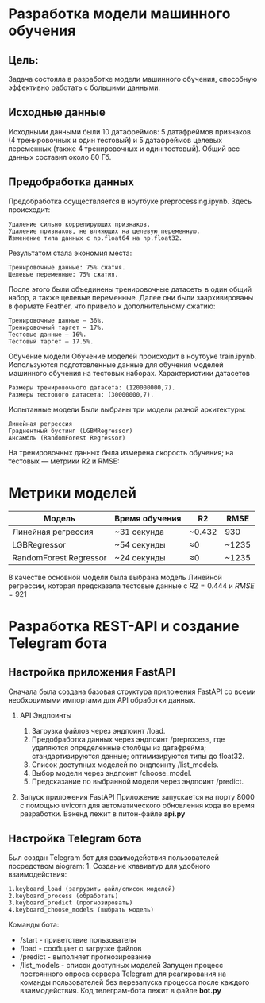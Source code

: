 # Разработка модели машинного обучения
## Цель: 
Задача состояла в разработке модели машинного обучения, способную эффективно работать с большими данными.
## Исходные данные
Исходными данными были 10 датафреймов: 5 датафреймов признаков (4 тренировочных и один тестовый) и 5 датафреймов целевых переменных (также 4 тренировочных и один тестовый). Общий вес данных составил около 80 Гб.
## Предобработка данных
Предобработка осуществляется в ноутбуке preprocessing.ipynb. 
Здесь происходит:

    Удаление сильно коррелирующих признаков.
    Удаление признаков, не влияющих на целевую переменную.
    Изменение типа данных с np.float64 на np.float32.

Результатом стала экономия места:

    Тренировочные данные: 75% сжатия.
    Целевые переменные: 75% сжатия.

После этого были объединены тренировочные датасеты в один общий набор, а также целевые переменные. Далее они были заархивированы в формате Feather, что привело к дополнительному сжатию:

    Тренировочные данные — 36%.
    Тренировочный таргет — 17%.
    Тестовые данные — 16%.
    Тестовый таргет — 17.5%.

Обучение модели
Обучение моделей происходит в ноутбуке train.ipynb. Используются подготовленные данные для обучения моделей машинного обучения на тестовых наборах.
Характеристики датасетов

    Размеры тренировочного датасета: (120000000,7).
    Размеры тестового датасета: (30000000,7).

Испытанные модели
Были выбраны три модели разной архитектуры:

    Линейная регрессия
    Градиентный бустинг (LGBMRegressor)
    Ансамбль (RandomForest Regressor)

На тренировочных данных была измерена скорость обучения; на тестовых — метрики R2 и RMSE:


**Метрики моделей**
=====================

| Модель | Время обучения | R2 | RMSE |
|--------|---------------|----|------|
| Линейная регрессия    | ~31 секунда   | ~0.432   | 930 |
| LGBRegressor         | ~54 секунды   | ≈0       | ~1235 |
| RandomForest Regressor| ~24 секунды  | ≈0       | ~1235 |

В качестве основной модели была выбрана модель Линейной регрессии, которая предсказала тестовые данные с $R2 = 0.444$ и $RMSE = 921$

# Разработка REST-API и создание Telegram бота

## Настройка приложения FastAPI
Сначала была создана базовая структура приложения FastAPI со всеми необходимыми импортами для API обработки данных.
1. API Эндпоинты

    1. Загрузка файлов через эндпоинт /load.
    2. Предобработка данных через эндпоинт /preprocess, где удаляются определенные столбцы из датафрейма; стандартизируются данные; оптимизируются типы до float32.
    3. Список доступных моделей по эндпоинту /list_models.
    4. Выбор модели через эндпоинт /choose_model.
    5. Предсказание по выбранной модели через эндпоинт /predict.

2. Запуск приложения FastAPI
Приложение запускается на порту 8000 с помощью uvicorn для автоматического обновления кода во время разработки.
Бэкенд лежит в питон-файле **api.py**

## Настройка Telegram бота 
Был создан Telegram бот для взаимодействия пользователей посредством aiogram: 1. Создание клавиатур для удобного взаимодействия:

    1.keyboard_load (загрузить файл/список моделей)
    2.keyboard_process (обработать)
    3.keyboard_predict (прогнозировать)
    4.keyboard_choose_models (выбрать модель)

Команды бота: 
+ /start - приветствие пользователя
+ /load - сообщает о загрузке файлов
+ /predict - выполняет прогнозирование
+ /list_models - список доступных моделей Запущен процесс постоянного опроса сервера Telegram для реагирования на команды пользователей без перезапуска процесса после каждого взаимодействия.
  Код телеграм-бота лежит в файле **bot.py**
